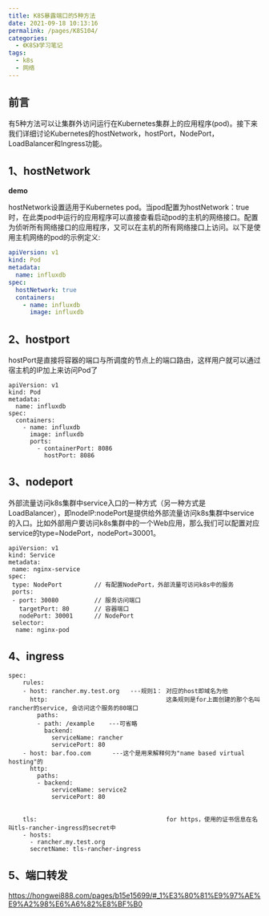 ```yaml
---
title: K8S暴露端口的5种方法
date: 2021-09-18 10:13:16
permalink: /pages/K8S104/
categories:
  - 《K8S》学习笔记
tags:
  - k8s
  - 网络
---
```





## 前言

有5种方法可以让集群外访问运行在Kubernetes集群上的应用程序(pod)。接下来我们详细讨论Kubernetes的hostNetwork，hostPort，NodePort，LoadBalancer和Ingress功能。



## 1、hostNetwork

**demo**

hostNetwork设置适用于Kubernetes pod。当pod配置为hostNetwork：true时，在此类pod中运行的应用程序可以直接查看启动pod的主机的网络接口。配置为侦听所有网络接口的应用程序，又可以在主机的所有网络接口上访问。以下是使用主机网络的pod的示例定义:

```yaml
apiVersion: v1
kind: Pod
metadata:
  name: influxdb
spec:
  hostNetwork: true
  containers:
    - name: influxdb
      image: influxdb
```

## 2、hostport

hostPort是直接将容器的端口与所调度的节点上的端口路由，这样用户就可以通过宿主机的IP加上来访问Pod了

```
apiVersion: v1
kind: Pod
metadata:
  name: influxdb
spec:
  containers:
    - name: influxdb
      image: influxdb
      ports:
        - containerPort: 8086
          hostPort: 8086
```

## 3、nodeport

外部流量访问k8s集群中service入口的一种方式（另一种方式是LoadBalancer），即nodeIP:nodePort是提供给外部流量访问k8s集群中service的入口。比如外部用户要访问k8s集群中的一个Web应用，那么我们可以配置对应service的type=NodePort，nodePort=30001。

```
apiVersion: v1
kind: Service
metadata:
 name: nginx-service
spec:
 type: NodePort         // 有配置NodePort，外部流量可访问k8s中的服务
 ports:
 - port: 30080          // 服务访问端口
   targetPort: 80       // 容器端口
   nodePort: 30001      // NodePort
 selector:
  name: nginx-pod
```

## 4、ingress

```SH
spec:
    rules:
    - host: rancher.my.test.org   ---规则1： 对应的host即域名为他
      http:                                 这条规则是for上面创建的那个名叫rancher的service, 会访问这个服务的80端口
        paths:
        - path: /example    ---可省略
          backend:
            serviceName: rancher
            servicePort: 80
    - host: bar.foo.com      ---这个是用来解释何为"name based virtual hosting"的
      http:
        paths:
        - backend:
            serviceName: service2
            servicePort: 80


    tls:                                    for https，使用的证书信息在名叫tls-rancher-ingress的secret中
    - hosts:
      - rancher.my.test.org
      secretName: tls-rancher-ingress
```

## 5、端口转发

https://hongwei888.com/pages/b15e15699/#_1%E3%80%81%E9%97%AE%E9%A2%98%E6%A6%82%E8%BF%B0
